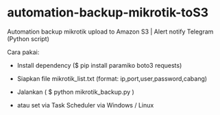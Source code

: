 # automation-backup-mikrotik-toS3
Automation backup mikrotik upload to Amazon S3 | Alert notify Telegram (Python script)

Cara pakai:

- Install dependency ($ pip install paramiko boto3 requests)

- Siapkan file mikrotik_list.txt (format: ip,port,user,password,cabang)

- Jalankan ( $ python mikrotik_backup.py )

- atau set via Task Scheduler via Windows / Linux
